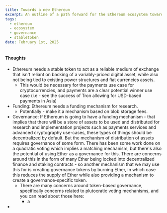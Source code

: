 ```yaml
---
title: Towards a new Ethereum
excerpt: An outline of a path forward for the Ethereum ecosystem towards it's more-decentralized future.
tags:
  - ethereum
  - ecosystem
  - governance
  - stabletoken
date: February 1st, 2025
---
```

 #### Thoughts
 - Ethereum needs a stable token to act as a reliable medium of exchange that isn't reliant on backing of a variably-priced digital asset, while also not being tied to existing power structures and fiat currencies assets. 
	 - This would be necessary for the payments use case for cryptocurrencies, and payments are a clear potential winner use case (i.e - see the success of Tron allowing for USD-based payments in Asia)
 - Funding: Ethereum needs a funding mechanism for research.
	 - Potentially - make it a mechanism based on blob storage fees.
 - Governance: If Ethereum is going to have a funding mechanism - that implies that there will be a store of assets to be used and distributed for research and implementation projects such as payments services and advanced cryptography use-cases, these types of things should be decentralized by default. But the mechanism of distribution of assets requires governance of some form. There has been some work done on a quadratic voting which implies a matching mechanism, but there's also the potential of using Ether as a governance for this. There are concerns around this in the form of many Ether being locked into decentralized finance and staking contracts - so another mechanism that we may use this for is creating governance tokens by burning Ether, in which case this reduces the supply of Ether while also providing a mechanism to create a governance-specific token. 
	 - There are many concerns around token-based governance, specifically concerns related to plutocratic voting mechanisms, and you can read about those here:
		 - a
 - 